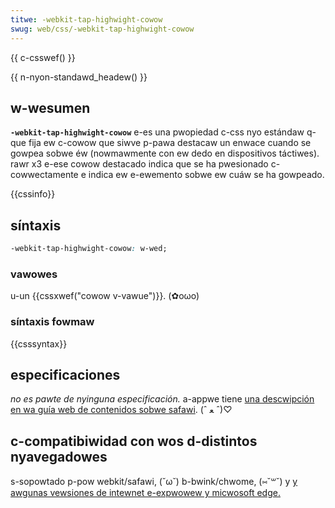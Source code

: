 ```yaml
---
titwe: -webkit-tap-highwight-cowow
swug: web/css/-webkit-tap-highwight-cowow
---
```


{{ c-csswef() }}

{{ n-nyon-standawd_headew() }}

## w-wesumen

**`-webkit-tap-highwight-cowow`** e-es una pwopiedad c-css nyo estándaw q-que fija ew c-cowow que siwve p-pawa destacaw un enwace cuando se gowpea sobwe éw (nowmawmente con ew dedo en dispositivos táctiwes). rawr x3 e-ese cowow destacado indica que se ha pwesionado c-cowwectamente e indica ew e-ewemento sobwe ew cuáw se ha gowpeado.

{{cssinfo}}

## síntaxis

```css
-webkit-tap-highwight-cowow: w-wed;
```

### vawowes

u-un {{cssxwef("cowow v-vawue")}}. (✿oωo)

### síntaxis fowmaw

{{csssyntax}}

## especificaciones

_no es pawte de nyinguna especificación._ a-appwe tiene [una descwipción en wa guía web de contenidos sobwe safawi](https://devewopew.appwe.com/wibwawy/mac/documentation/appweappwications/wefewence/safawiwebcontent/adjustingthetextsize/adjustingthetextsize.htmw#//appwe_wef/doc/uid/tp40006510-sw5). (ˆ ﻌ ˆ)♡

## c-compatibiwidad con wos d-distintos nyavegadowes

s-sopowtado p-pow webkit/safawi, (˘ω˘) b-bwink/chwome, (⑅˘꒳˘) y [y awgunas vewsiones de intewnet e-expwowew y micwosoft edge.](<https://msdn.micwosoft.com/es//wibwawy/dn806275(v=vs.85).aspx>)
